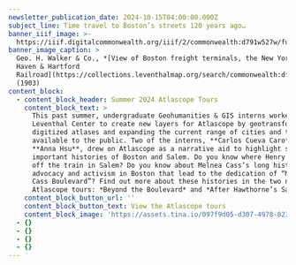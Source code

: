 ```yaml
---
newsletter_publication_date: 2024-10-15T04:00:00.000Z
subject_line: Time travel to Boston’s streets 120 years ago…
banner_iiif_image: >-
  https://iiif.digitalcommonwealth.org/iiif/2/commonwealth:d791w527w/full/,1200/0/default.jpg
banner_image_caption: >
  Geo. H. Walker & Co., *[View of Boston freight terminals, the New York, New
  Haven & Hartford
  Railroad](https://collections.leventhalmap.org/search/commonwealth:df65xz27g)*
  (1903)
content_block:
  - content_block_header: Summer 2024 Atlascope Tours
    content_block_text: >
      This past summer, undergraduate Geohumanities & GIS interns worked at the
      Leventhal Center to create new layers for Atlascope by geotransforming
      digitized atlases and expanding the current range of cities and towns
      available to the public. Two of the interns, **Carlos Cueva Caro** and
      **Anna Hsu**, drew on Atlascope as a narrative aid to highlight some
      important histories of Boston and Salem. Do you know where Henry James got
      off the train in Salem? Do you know about Melnea Cass’s long history of
      advocacy and activism in Boston that lead to the dedication of “Melnea
      Cass Boulevard”? Find out more about these histories in the two newest
      Atlascope tours: *Beyond the Boulevard* and *After Hawthorne’s Salem*.
    content_block_button_url: ''
    content_block_button_text: View the Atlascope tours
    content_block_image: 'https://assets.tina.io/097f9d05-d307-4978-823b-d332ea55d27e/image (16).png'
  - {}
  - {}
  - {}
  - {}
---
```


